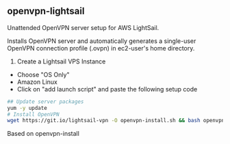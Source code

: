 ## openvpn-lightsail
Unattended OpenVPN server setup for AWS LightSail.

Installs OpenVPN server and automatically generates a single-user OpenVPN connection profile (.ovpn) in ec2-user's home directory.

1. Create a Lightsail VPS Instance
 - Choose "OS Only"
  - Amazon Linux
 - Click on "add launch script" and paste the following setup code
```bash
## Update server packages
yum -y update
# Install OpenVPN
wget https://git.io/lightsail-vpn -O openvpn-install.sh && bash openvpn-install.sh
```

Based on openvpn-install
